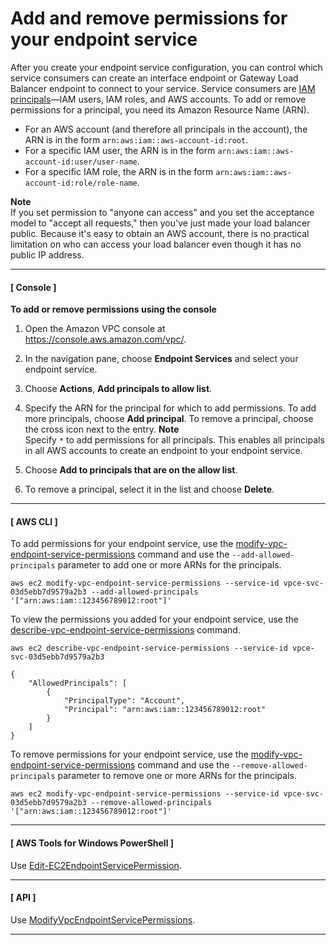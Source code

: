 # Add and remove permissions for your endpoint service<a name="add-endpoint-service-permissions"></a>

After you create your endpoint service configuration, you can control which service consumers can create an interface endpoint or Gateway Load Balancer endpoint to connect to your service\. Service consumers are [IAM principals](https://docs.aws.amazon.com/IAM/latest/UserGuide/reference_policies_elements_principal.html)—IAM users, IAM roles, and AWS accounts\. To add or remove permissions for a principal, you need its Amazon Resource Name \(ARN\)\.
+ For an AWS account \(and therefore all principals in the account\), the ARN is in the form `arn:aws:iam::aws-account-id:root`\.
+ For a specific IAM user, the ARN is in the form `arn:aws:iam::aws-account-id:user/user-name`\.
+ For a specific IAM role, the ARN is in the form `arn:aws:iam::aws-account-id:role/role-name`\.

**Note**  
If you set permission to "anyone can access" and you set the acceptance model to "accept all requests," then you've just made your load balancer public\. Because it's easy to obtain an AWS account, there is no practical limitation on who can access your load balancer even though it has no public IP address\.

------
#### [ Console ]

**To add or remove permissions using the console**

1. Open the Amazon VPC console at [https://console\.aws\.amazon\.com/vpc/](https://console.aws.amazon.com/vpc/)\.

1. In the navigation pane, choose **Endpoint Services** and select your endpoint service\.

1. Choose **Actions**, **Add principals to allow list**\.

1. Specify the ARN for the principal for which to add permissions\. To add more principals, choose **Add principal**\. To remove a principal, choose the cross icon next to the entry\.
**Note**  
Specify `*` to add permissions for all principals\. This enables all principals in all AWS accounts to create an endpoint to your endpoint service\.

1. Choose **Add to principals that are on the allow list**\.

1. To remove a principal, select it in the list and choose **Delete**\.

------
#### [ AWS CLI ]

To add permissions for your endpoint service, use the [modify\-vpc\-endpoint\-service\-permissions](https://docs.aws.amazon.com/cli/latest/reference/ec2/modify-vpc-endpoint-service-permissions.html) command and use the `--add-allowed-principals` parameter to add one or more ARNs for the principals\.

```
aws ec2 modify-vpc-endpoint-service-permissions --service-id vpce-svc-03d5ebb7d9579a2b3 --add-allowed-principals '["arn:aws:iam::123456789012:root"]'
```

To view the permissions you added for your endpoint service, use the [describe\-vpc\-endpoint\-service\-permissions](https://docs.aws.amazon.com/cli/latest/reference/ec2/describe-vpc-endpoint-service-permissions.html) command\.

```
aws ec2 describe-vpc-endpoint-service-permissions --service-id vpce-svc-03d5ebb7d9579a2b3
```

```
{
    "AllowedPrincipals": [
        {
            "PrincipalType": "Account", 
            "Principal": "arn:aws:iam::123456789012:root"
        }
    ]
}
```

To remove permissions for your endpoint service, use the [modify\-vpc\-endpoint\-service\-permissions](https://docs.aws.amazon.com/cli/latest/reference/ec2/modify-vpc-endpoint-service-permissions.html) command and use the `--remove-allowed-principals` parameter to remove one or more ARNs for the principals\.

```
aws ec2 modify-vpc-endpoint-service-permissions --service-id vpce-svc-03d5ebb7d9579a2b3 --remove-allowed-principals '["arn:aws:iam::123456789012:root"]'
```

------
#### [  AWS Tools for Windows PowerShell ]

Use [Edit\-EC2EndpointServicePermission](https://docs.aws.amazon.com/powershell/latest/reference/items/Edit-EC2EndpointServicePermission.html)\.

------
#### [ API ]

Use [ModifyVpcEndpointServicePermissions](https://docs.aws.amazon.com/AWSEC2/latest/APIReference/ApiReference-query-ModifyVpcEndpointServicePermissions.html)\.

------